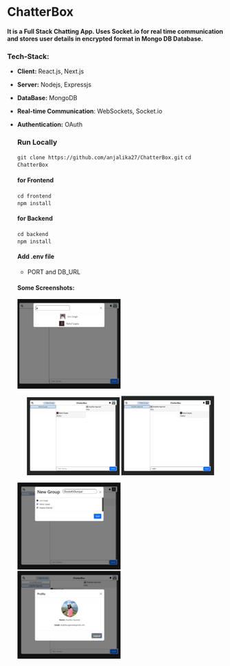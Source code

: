# ChatterBox
#### It is a Full Stack Chatting App. Uses Socket.io for real time communication and stores user details in encrypted format in Mongo DB Database.

### Tech-Stack:
- **Client:** React.js, Next.js
- **Server:** Nodejs, Expressjs
- **DataBase:** MongoDB
- **Real-time Communication**: WebSockets, Socket.io
- **Authentication:** OAuth

  ### Run Locally
  `git clone https://github.com/anjalika27/ChatterBox.git`
  `cd ChatterBox`
  #### for Frontend
  `cd frontend ` <br/>
  `npm install`

  #### for Backend
  `cd backend` <br/>
  `npm install`

  #### Add .env file
  - PORT and DB_URL

  #### Some Screenshots:

  <img src="screenshots/1.png" width="50%" />

  <p align="center">
    <img src="screenshots/2.png" width="45%" />
    <img src="screenshots/3.png" width="45%" />
  </p>

  <img src="screenshots/4.png" width="50%" />
  <img src="screenshots/5.png" width="50%" />

